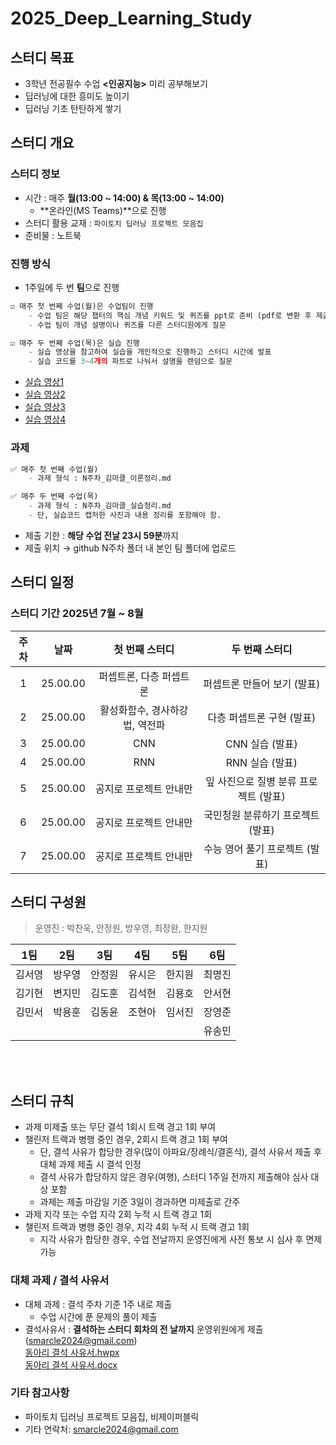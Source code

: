# 2025_Deep_Learning_Study  

## 스터디 목표
- 3학년 전공필수 수업 **<인공지능>** 미리 공부해보기
- 딥러닝에 대한 흥미도 높이기
- 딥러닝 기초 탄탄하게 쌓기
  
## 스터디 개요
### 스터디 정보
- 시간 : 매주 **월(13:00 ~ 14:00) & 목(13:00 ~ 14:00)**
	- **온라인(MS Teams)**으로 진행
- 스터디 활용 교재 : `파이토치 딥러닝 프로젝트 모음집`
- 준비물 : 노트북

### 진행 방식
- 1주일에 두 번 **팀**으로 진행
```python 
☑️ 매주 첫 번째 수업(월)은 수업팀이 진행
    - 수업 팀은 해당 챕터의 핵심 개념 키워드 및 퀴즈를 ppt로 준비 (pdf로 변환 후 제출)  
    - 수업 팀이 개념 설명이나 퀴즈를 다른 스터디원에게 질문

☑️ 매주 두 번째 수업(목)은 실습 진행
    - 실습 영상을 참고하여 실습을 개인적으로 진행하고 스터디 시간에 발표
    - 실습 코드를 3~4개의 파트로 나눠서 설명을 랜덤으로 질문
```
- [실습 영상1](https://www.youtube.com/watch?v=YODTXF9OIiw)
- [실습 영상2](https://www.youtube.com/watch?v=fcoVlBIYD54)
- [실습 영상3](https://www.youtube.com/watch?v=zjuc3ogUYmM)
- [실습 영상4](https://www.youtube.com/watch?v=cdGBloT9vDk)

### 과제
```python 
✅ 매주 첫 번째 수업(월)
    - 과제 형식 : N주차_김마클_이론정리.md

✅ 매주 두 번째 수업(목)
    - 과제 형식 : N주차_김마클_실습정리.md
    - 단, 실습코드 캡처한 사진과 내용 정리를 포함해야 함.
```
- 제출 기한 : **해당 수업 전날 23시 59분**까지
- 제출 위치 → github N주차 폴더 내 본인 팀 폴더에 업로드  



## 스터디 일정
### 스터디 기간 2025년 7월 ~ 8월
|주차|날짜|첫 번째 스터디|두 번째 스터디|
|:---:|:---:|:---:|:---:|
|1|25.00.00|퍼셉트론, 다층 퍼셉트론|퍼셉트론 만들어 보기 (발표)|
|2|25.00.00|활성화함수, 경사하강법, 역전파|다층 퍼셉트론 구현 (발표)|
|3|25.00.00|CNN|CNN 실습 (발표)|
|4|25.00.00|RNN|RNN 실습 (발표)|
|5|25.00.00|공지로 프로젝트 안내만|잎 사진으로 질병 분류 프로젝트 (발표)|
|6|25.00.00|공지로 프로젝트 안내만|국민청원 분류하기 프로젝트 (발표)|
|7|25.00.00|공지로 프로젝트 안내만|수능 영어 풀기 프로젝트 (발표)|


## 스터디 구성원
> 운영진 : 박찬욱, 안정원, 방우영, 최정완, 한지원

| 1팀    | 2팀    | 3팀    | 4팀    | 5팀    | 6팀    |
|--------|--------|--------|--------|--------|--------|
| 김서영 | 방우영 | 안정원 | 유시은 | 한지원 | 최명진 |
| 김기현 | 변지민 | 김도훈 | 김석현 | 김용호 | 안서현 |
| 김민서 | 박용훈 | 김동윤 | 조현아 | 임서진 | 장영준 |
|        |        |       |        |        | 유송민 |

<br> <br>

## 스터디 규칙
- 과제 미제출 또는 무단 결석 1회시 트랙 경고 1회 부여
- 챌린저 트랙과 병행 중인 경우, 2회시 트랙 경고 1회 부여
  	- 단, 결석 사유가 합당한 경우(많이 아파요/장례식/결혼식), 결석 사유서 제출 후 대체 과제 제출 시 결석 인정
	- 결석 사유가 합당하지 않은 경우(여행), 스터디 1주일 전까지 제출해야 심사 대상 포함
	- 과제는 제출 마감일 기준 3일이 경과하면 미제출로 간주
- 과제 지각 또는 수업 지각 2회 누적 시 트랙 경고 1회
- 챌린저 트랙과 병행 중인 경우, 지각 4회 누적 시 트랙 경고 1회
  	- 지각 사유가 합당한 경우, 수업 전날까지 운영진에게 사전 통보 시 심사 후 면제 가능
	
### 대체 과제 / 결석 사유서
- 대체 과제 : 결석 주차 기준 1주 내로 제출
	- 수업 시간에 푼 문제의 풀이 제출
- 결석사유서 : **결석하는 스터디 회차의 전 날까지** 운영위원에게 제출(smarcle2024@gmail.com) <br>
[동아리 결석 사유서.hwpx](https://github.com/sejongsmarcle/2025_Deep_Learning_Study/blob/main/%EB%8F%99%EC%95%84%EB%A6%AC%20%EA%B2%B0%EC%84%9D%20%EC%82%AC%EC%9C%A0%EC%84%9C.hwpx) <br>
[동아리 결석 사유서.docx](https://github.com/sejongsmarcle/2025_Deep_Learning_Study/blob/main/%EB%8F%99%EC%95%84%EB%A6%AC%20%EA%B2%B0%EC%84%9D%20%EC%82%AC%EC%9C%A0%EC%84%9C_word%EC%9A%A9.docx)  

  

### 기타 참고사항
- 파이토치 딥러닝 프로젝트 모음집, 비제이퍼블릭
- 기타 연락처: smarcle2024@gmail.com

